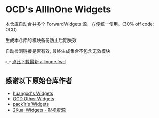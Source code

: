 # OCD's AllInOne Widgets

本仓库自动合并多个 ForwardWidgets 源，方便统一使用。(30% off code: OCD)

生成本仓库的模块备份防止后期失效

自动检测链接是否有效, 最终生成集合不包含无效模块

👉 [点此下载最新 allinone.fwd](https://github.com/ocd0711/forward_module/allinone.fwd)

## 感谢以下原始仓库作者
- [huangxd's Widgets](https://github.com/huangxd-/ForwardWidgets)
- [OCD Other Widgets](https://github.com/ocd0711/forward_module)
- [pack1r's Widgets](https://github.com/pack1r/ForwardWidgets)
- [2Kuai Widgets - 影视资源](https://github.com/2kuai/ForwardWidgets)
